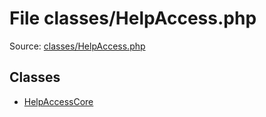 File classes/HelpAccess.php
=========

Source: [classes/HelpAccess.php](https://github.com/PrestaShop/PrestaShop/blob/1.5.0.15/classes/HelpAccess.php)


Classes
-------

* [HelpAccessCore](class.HelpAccessCore.md)

